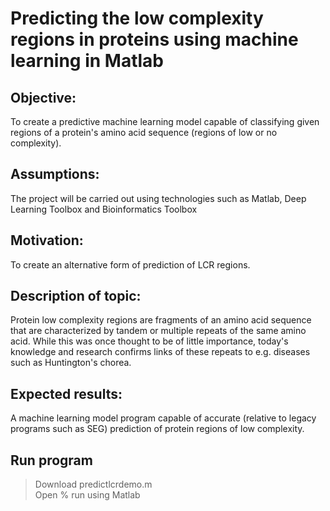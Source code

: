 # Predicting the low complexity regions in proteins using machine learning in Matlab

## Objective: 
To create a predictive machine learning model capable of classifying given regions of a protein's amino acid sequence (regions of low or no complexity).

## Assumptions: 
The project will be carried out using technologies such as Matlab, Deep Learning Toolbox and Bioinformatics Toolbox

## Motivation: 
To create an alternative form of prediction of LCR regions.

## Description of topic: 
Protein low complexity regions are fragments of an amino acid sequence that are characterized by tandem or multiple repeats of the same amino acid. 
While this was once thought to be of little importance, today's knowledge and research confirms links of these repeats to e.g. diseases such as Huntington's chorea.

## Expected results: 
A machine learning model program capable of accurate (relative to legacy programs such as SEG) prediction of protein regions of low complexity.

## Run program
> Download predictlcrdemo.m  
> Open % run using Matlab